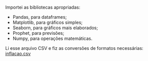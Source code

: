Importei as bibliotecas apropriadas:

- Pandas, para dataframes;
- Matplotlib, para gráficos simples;
- Seaborn, para gráficos mais elaborados;
- Prophet, para previsões;
- Numpy, para operações matemáticas.

Li esse arquivo CSV e fiz as conversões de formatos necessárias: [inflacao.csv](https://github.com/mths-andrade/inflacao/blob/4865f30272b3d0077b4b4665258e5227454a633f/inflacao.csv)
